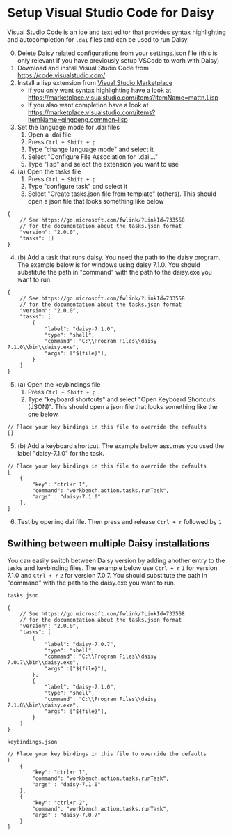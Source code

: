 # Setup Visual Studio Code for Daisy
Visual Studio Code is an ide and text editor that provides syntax highlighting and autocompletion for `.dai` files and can be used to run Daisy.

0. Delete Daisy related configurations from your settings.json file (this is only relevant if you have previously setup VSCode to worh with Daisy)
1. Download and install Visual Studio Code from https://code.visualstudio.com/
2. Install a lisp extension from [Visual Studio Marketplace](https://marketplace.visualstudio.com/search?term=tag%3A%22Lisp%22&target=VSCode&category=All%20categories&sortBy=Relevance)
    - If you only want syntax highlighting have a look at https://marketplace.visualstudio.com/items?itemName=mattn.Lisp
    - If you also want completion have a look at https://marketplace.visualstudio.com/items?itemName=qingpeng.common-lisp
3. Set the language mode for .dai files
    1. Open a .dai file
    2. Press `Ctrl + Shift + p`
    3. Type "change language mode" and select it
    4. Select "Configure File Association for '.dai'..."
    5. Type "lisp" and select the extension you want to use
4. (a) Open the tasks file
    1. Press `Ctrl + Shift + p`
    2. Type "configure task" and select it
    3. Select "Create tasks.json file from template" (others). This should open a json file that looks something like below
```{json}
{
    // See https://go.microsoft.com/fwlink/?LinkId=733558
    // for the documentation about the tasks.json format
    "version": "2.0.0",
    "tasks": []
}
```
4. (b) Add a task that runs daisy. You need the path to the daisy program. The example below is for windows using daisy 7.1.0. You should substitute the path in "command" with the path to the daisy.exe you want to run.
```{json}
{
    // See https://go.microsoft.com/fwlink/?LinkId=733558
    // for the documentation about the tasks.json format
    "version": "2.0.0",
    "tasks": [
        {
            "label": "daisy-7.1.0",
            "type": "shell",
            "command": "C:\\Program Files\\daisy 7.1.0\\bin\\daisy.exe",
            "args": ["${file}"],
        }
    ]
}
```
5. (a) Open the keybindings file
    1. Press `Ctrl + Shift + p`
    2. Type "keyboard shortcuts" and select "Open Keyboard Shortcuts (JSON)". This should open a json file that looks something like the one below.
```{json}
// Place your key bindings in this file to override the defaults
[]
```
5. (b) Add a keyboard shortcut. The example below assumes you used the label "daisy-7.1.0" for the task.

```{json}
// Place your key bindings in this file to override the defaults
[
    {
        "key": "ctrl+r 1",
        "command": "workbench.action.tasks.runTask",
        "args" : "daisy-7.1.0"
    },
]
```
6. Test by opening  dai file. Then press and release `Ctrl + r` followed by `1`

## Swithing between multiple Daisy installations
You can easily switch between Daisy version by adding another entry to the tasks and keybinding files. The example below use `Ctrl + r` `1` for version 7.1.0 and `Ctrl + r` `2` for version 7.0.7. You should substitute the path in "command" with the path to the daisy.exe you want to run.

`tasks.json`
```{json}
{
    // See https://go.microsoft.com/fwlink/?LinkId=733558
    // for the documentation about the tasks.json format
    "version": "2.0.0",
    "tasks": [
        {
            "label": "daisy-7.0.7",
            "type": "shell",
            "command": "C:\\Program Files\\daisy 7.0.7\\bin\\daisy.exe",
            "args" :["${file}"],
        },
        {
            "label": "daisy-7.1.0",
            "type": "shell",
            "command": "C:\\Program Files\\daisy 7.1.0\\bin\\daisy.exe",
            "args": ["${file}"],
        }
    ]
}
```

`keybindings.json`
```{json}
// Place your key bindings in this file to override the defaults
[
    {
        "key": "ctrl+r 1",
        "command": "workbench.action.tasks.runTask",
        "args" : "daisy-7.1.0"
    },
    {
        "key": "ctrl+r 2",
        "command": "workbench.action.tasks.runTask",
        "args" : "daisy-7.0.7"
    }
]
```
